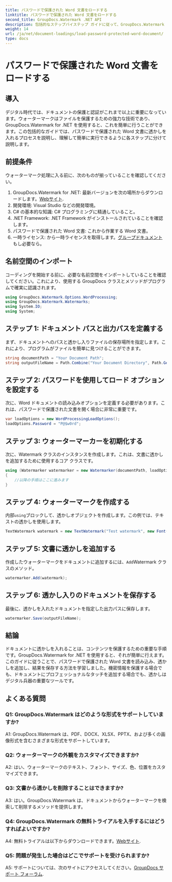 ```yaml
---
title: パスワードで保護された Word 文書をロードする
linktitle: パスワードで保護された Word 文書をロードする
second_title: GroupDocs.Watermark .NET API
description: 包括的なステップバイステップ ガイドに従って、GroupDocs.Watermark for .NET を使用して、パスワードで保護された Word 文書に透かしを簡単に追加します。
weight: 14
url: /ja/net/document-loadings/load-password-protected-word-document/
type: docs
---
```

# パスワードで保護された Word 文書をロードする

## 導入
デジタル時代では、ドキュメントの保護と認証がこれまで以上に重要になっています。ウォーターマークはファイルを保護するための強力な技術であり、GroupDocs.Watermark for .NET を使用すると、これを簡単に行うことができます。この包括的なガイドでは、パスワードで保護された Word 文書に透かしを入れるプロセスを説明し、理解して簡単に実行できるように各ステップに分けて説明します。
## 前提条件
ウォーターマーク処理に入る前に、次のものが揃っていることを確認してください。
1.  GroupDocs.Watermark for .NET: 最新バージョンを次の場所からダウンロードします。[Webサイト](https://releases.groupdocs.com/Watermark/net/).
2. 開発環境: Visual Studio などの開発環境。
3. C# の基本的な知識: C# プログラミングに精通していること。
4. .NET Framework: .NET Framework がインストールされていることを確認します。
5. パスワードで保護された Word 文書: これから作業する Word 文書。
6. 一時ライセンス: から一時ライセンスを取得します。[グループドキュメント](https://purchase.groupdocs.com/temporary-license/)もし必要なら。
## 名前空間のインポート
コーディングを開始する前に、必要な名前空間をインポートしていることを確認してください。これにより、使用する GroupDocs クラスとメソッドがプログラムで確実に認識されます。
```csharp
using GroupDocs.Watermark.Options.WordProcessing;
using GroupDocs.Watermark.Watermarks;
using System.IO;
using System;
```
## ステップ 1: ドキュメント パスと出力パスを定義する
まず、ドキュメントへのパスと透かし入りファイルの保存場所を指定します。これにより、プログラムがファイルを簡単に見つけることができます。
```csharp
string documentPath = "Your Document Path";
string outputFileName = Path.Combine("Your Document Directory", Path.GetFileName(documentPath));
```
## ステップ 2: パスワードを使用してロード オプションを設定する
次に、Word ドキュメントの読み込みオプションを定義する必要があります。これは、パスワードで保護された文書を開く場合に非常に重要です。
```csharp
var loadOptions = new WordProcessingLoadOptions();
loadOptions.Password = "P@$w0rd";
```
## ステップ 3: ウォーターマーカーを初期化する
次に、Watermark クラスのインスタンスを作成します。これは、文書に透かしを追加するために使用するコア クラスです。
```csharp
using (Watermarker watermarker = new Watermarker(documentPath, loadOptions))
{
    //以降の手順はここに進みます
}
```
## ステップ 4: ウォーターマークを作成する
内部`using`ブロックして、透かしオブジェクトを作成します。この例では、テキストの透かしを使用します。
```csharp
TextWatermark watermark = new TextWatermark("Test watermark", new Font("Arial", 12));
```
## ステップ 5: 文書に透かしを追加する
作成したウォーターマークをドキュメントに追加するには、`Add`Watermark クラスのメソッド。
```csharp
watermarker.Add(watermark);
```
## ステップ 6: 透かし入りのドキュメントを保存する
最後に、透かしを入れたドキュメントを指定した出力パスに保存します。
```csharp
watermarker.Save(outputFileName);
```
## 結論
ドキュメントに透かしを入れることは、コンテンツを保護するための重要な手順です。GroupDocs.Watermark for .NET を使用すると、それが簡単に行えます。このガイドに従うことで、パスワードで保護された Word 文書を読み込み、透かしを追加し、結果を保存する方法を学習しました。機密情報を保護する場合でも、ドキュメントにプロフェッショナルなタッチを追加する場合でも、透かしはデジタル兵器の重要なツールです。
## よくある質問
### Q1: GroupDocs.Watermark はどのような形式をサポートしていますか?
A1: GroupDocs.Watermark は、PDF、DOCX、XLSX、PPTX、および多くの画像形式を含むさまざまな形式をサポートしています。
### Q2: ウォーターマークの外観をカスタマイズできますか?
A2: はい、ウォーターマークのテキスト、フォント、サイズ、色、位置をカスタマイズできます。
### Q3: 文書から透かしを削除することはできますか?
A3: はい。GroupDocs.Watermark は、ドキュメントからウォーターマークを検索して削除するメソッドを提供します。
### Q4: GroupDocs.Watermark の無料トライアルを入手するにはどうすればよいですか?
 A4: 無料トライアルは以下からダウンロードできます。[Webサイト](https://releases.groupdocs.com/).
### Q5: 問題が発生した場合はどこでサポートを受けられますか?
 A5: サポートについては、次のサイトにアクセスしてください。[GroupDocs サポート フォーラム](https://forum.groupdocs.com/c/watermark/19).